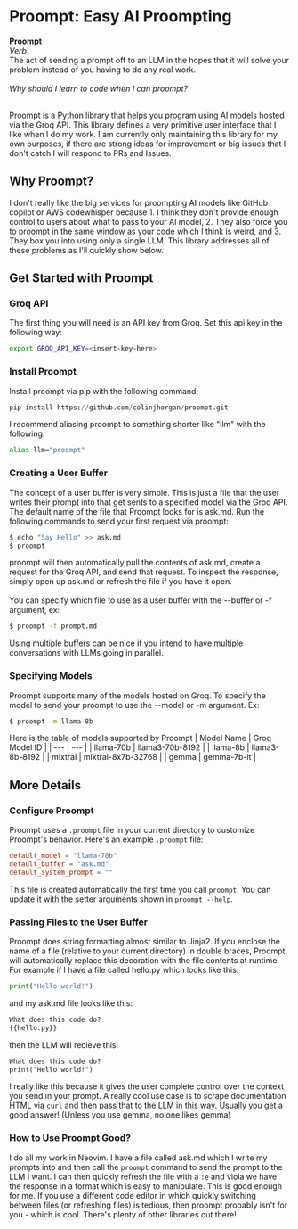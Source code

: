 # Proompt: Easy AI Proompting

**Proompt**<br>
*Verb*<br>
The act of sending a prompt off to an LLM in the hopes that it will solve your problem instead of you having to do any real work.<br><br>
*Why should I learn to code when I can proompt?* <br><br>

Proompt is a Python library that helps you program using AI models hosted via the Groq API. This library defines a very primitive user interface that I like when I do my work. I am currently only maintaining this library for my own purposes, if there are strong ideas for improvement or big issues that I don't catch I will respond to PRs and Issues.

## Why Proompt?
I don't really like the big services for proompting AI models like GitHub copilot or AWS codewhisper because 1. I think they don't provide enough control to users about what to pass to your AI model, 2. They also force you to proompt in the same window as your code which I think is weird, and 3. They box you into using only a single LLM. This library addresses all of these problems as I'll quickly show below.

## Get Started with Proompt
### Groq API
The first thing you will need is an API key from Groq. Set this api key in the following way:
```bash
export GROQ_API_KEY=<insert-key-here>
```
### Install Proompt
Install proompt via pip with the following command:
```python
pip install https://github.com/colinjhorgan/proompt.git
```
I recommend aliasing proompt to something shorter like "llm" with the following:
```bash
alias llm="proompt"
```

### Creating a User Buffer
The concept of a user buffer is very simple. This is just a file that the user writes their prompt into that get sents to a specified model via the Groq API. The default name of the file that Proompt looks for is ask.md. Run the following commands to send your first request via proompt:
```bash
$ echo "Say Hello" >> ask.md
$ proompt
```
proompt will then automatically pull the contents of ask.md, create a request for the Groq API, and send that request. To inspect the response, simply open up ask.md or refresh the file if you have it open. <br><br>
You can specify which file to use as a user buffer with the --buffer or -f argument, ex:
```bash
$ proompt -f prompt.md
```
Using multiple buffers can be nice if you intend to have multiple conversations with LLMs going in parallel.

### Specifying Models
Proompt supports many of the models hosted on Groq. To specify the model to send your proompt to use the --model or -m argument. Ex:
```bash
$ proompt -m llama-8b
```
Here is the table of models supported by Proompt
| Model Name | Groq Model ID |
| --- | --- |
| llama-70b | llama3-70b-8192 |
| llama-8b | llama3-8b-8192 |
| mixtral | mixtral-8x7b-32768 |
| gemma | gemma-7b-it |


## More Details
### Configure Proompt

Proompt uses a `.proompt` file in your current directory to customize Proompt's behavior. Here's an example `.proompt` file:
```toml
default_model = "llama-70b"
default_buffer = "ask.md"
default_system_prompt = ""
```
This file is created automatically the first time you call `proompt`. You can update it with the setter arguments shown in `proompt --help`.

### Passing Files to the User Buffer
Proompt does string formatting almost similar to Jinja2. If you enclose the name of a file (relative to your current directory) in double braces, Proompt will automatically replace this decoration with the file contents at runtime. For example if I have a file called hello.py which looks like this:
```python
print("Hello world!")
```
and my ask.md file looks like this:
```markdown
What does this code do?
{{hello.py}}
```
then the LLM will recieve this:
```markdown
What does this code do?
print("Hello world!")
```
I really like this because it gives the user complete control over the context you send in your prompt. A really cool use case is to scrape documentation HTML via `curl` and then pass that to the LLM in this way. Usually you get a good answer! (Unless you use gemma, no one likes gemma)

### How to Use Proompt Good?
I do all my work in Neovim. I have a file called ask.md which I write my prompts into and then call the `proompt` command to send the prompt to the LLM I want. I can then quickly refresh the file with a `:e` and viola we have the response in a format which is easy to manipulate. This is good enough for me. If you use a different code editor in which quickly switching between files (or refreshing files) is tedious, then proompt probably isn't for you - which is cool. There's plenty of other libraries out there!
